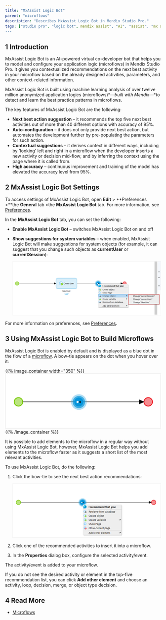 ```yaml
---
title: "MxAssist Logic Bot"
parent: "microflows"
description: "Describes MxAssist Logic Bot in Mendix Studio Pro."
tags: ["studio pro", "logic bot", mendix assist", "AI", "assist", "mx assist"]
---
```


## 1 Introduction 

MxAssist Logic Bot is an AI-powered virtual co-developer bot that helps you to model and configure your application logic (microflows) in Mendix Studio Pro. It gives you contextualized recommendations on the next best activity in your microflow based on the already designed activities, parameters, and other context-related information. 

MxAssist Logic Bot is built using machine learning analysis of over twelve million anonymized application logics (microflows)*—*built with Mendix*—*to detect and learn the best practice patterns in microflows.

The key features of MxAssist Logic Bot are the following: 

* **Next best action suggestion** – it recommends the top five next best activities out of more than 40 different options with accuracy of 95%. 
* **Auto-configuration** – it does not only provide next best action, but automates the development further by pre-populating the parameters for such action.
* **Contextual  suggestions** – it derives context in different ways, including by 'looking' left and right in a microflow when the developer inserts a new activity or decision mid-flow; and by inferring the context using the page where it is called from.  
* **High accuracy** – continuous improvement and training of the model has elevated the accuracy level from 95%.

## 2 MxAssist Logic Bot Settings

To access settings of MxAssist Logic Bot, open **Edit** > **Preferences >**the **General** tab >the **MxAssist Logic Bot** tab. For more information, see [Preferences](preferences-dialog).

In the **MxAssist Logic Bot** tab, you can set the following: 

* **Enable MxAssist Logic Bot** – switches MxAssist Logic Bot on and off

* **Show suggestions for system variables** – when enabled, MxAssist Logic Bot will make suggestions for system objects (for example, it can suggest that you change such objects as **currentUser** or **currentSession**):

    ![Suggestions for System Variables](attachments/mx-assist-logic-bot/mx-assist-system-variables.png)

For more information on preferences, see [Preferences](preferences-dialog).

## 3 Using MxAssist Logic Bot to Build Microflows

MxAssist Logic Bot is enabled by default and is displayed as a blue dot in the flow of a [microflow](microflows). A bow-tie appears on the dot when you hover over it:

{{% image_container width="350" %}}![Logic Bot Icon](attachments/mx-assist-logic-bot/mendix-assist-icon.png){{% /image_container %}}

It is possible to add elements to the microflow in a regular way without using MxAssist Logic Bot, however, MxAssist Logic Bot helps you add elements to the microflow faster as it suggests a short list of the most relevant activities. 

To use MxAssist Logic Bot, do the following:

1. Click the bow-tie to see the next best action recommendations:

    ![Logic Bot Recommendations](attachments/mx-assist-logic-bot/mx-assist-recommendations.png)

2. Click one of the recommended activities to insert it into a microflow.

3. In the **Properties** dialog box, configure the selected activity/event.

The activity/event is added to your microflow.

If you do not see the desired activity or element in the top-five recommendation list, you can click **Add other element** and choose an activity, loop, decision, merge, or object type decision.

## 4 Read More

* [Microflows](microflows)
